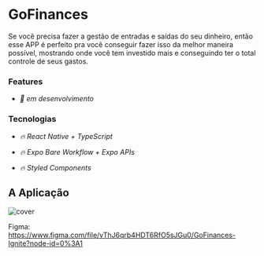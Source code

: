 # GoFinances

Se você precisa fazer a gestão de entradas e saídas do seu dinheiro, então esse APP é perfeito pra você conseguir fazer isso da melhor maneira possível, mostrando onde você tem investido mais e conseguindo ter o total controle de seus gastos.

### Features

- *:pencil: em desenvolvimento*

### Tecnologias

- *:fire: React Native + TypeScript*
- *:fire: Expo Bare Workflow + Expo APIs*

- *:fire: Styled Components*

## A Aplicação

![cover](https://github.com/avilysva/avilyslv/blob/master/projects-images/gofinances/cover.png)

Figma: https://www.figma.com/file/vThJ6qrb4HDT6RfO5sJGu0/GoFinances-Ignite?node-id=0%3A1
